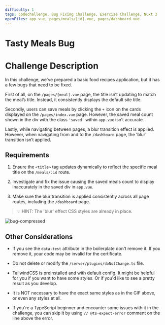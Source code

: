 ```yaml
---
difficulty: 1
tags: codechallenge, Bug Fixing Challenge, Exercise Challenge, Nuxt 3
openFiles: app.vue, pages/meals/[id].vue, pages/dashboard.vue
---
```


# Tasty Meals Bug

# Challenge Description

In this challenge, we've prepared a basic food recipes application, but it has a few bugs that need to be fixed.

First of all, on the `/pages/[meal].vue` page, the title isn’t updating to match the meal’s title. Instead, it consistently displays the default site title.

Secondly, users can save meals by clicking the `+` icon on the cards displayed on the `/pages/index.vue` page. However, the saved meal count shown in the div with the class `'saved'` within `app.vue` isn’t accurate.

Lastly, while navigating between pages, a blur transition effect is applied. However, when navigating from and to the `/dashboard` page, the 'blur' transition isn’t applied.

## Requirements

1. Ensure the `<title>` tag updates dynamically to reflect the specific meal title on the `/meals/:id` route.

2. Investigate and fix the issue causing the saved meals count to display inaccurately in the saved div in `app.vue`.

3. Make sure the blur transition is applied consistently across all page routes, including the `/dashboard` page.

> 💡 HINT: The 'blur' effect CSS styles are already in place.

![bug-compressed](https://github.com/user-attachments/assets/c176af3c-5934-431e-9c92-49f2619576b2)

## Other Considerations

- If you see the `data-test` attribute in the boilerplate don't remove it. If you remove it, your code may be invalid for the certificate.
- Do not delete or modify the `/server/plugins/doNotChange.ts` file.

- TailwindCSS is preinstalled and with default config. It might be helpful for you if you want to have some styles. Or if you'd like to see a pretty result as you develop.

- It is NOT necessary to have the exact same styles as in the GIF above, or even any styles at all.

- If you're a TypeScript beginner and encounter some issues with it in the challenge, you can skip it by using `// @ts-expect-error` comment on the line above the error.
